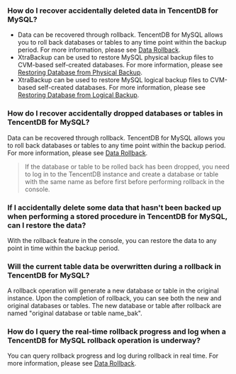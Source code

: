 ### How do I recover accidentally deleted data in TencentDB for MySQL?
- Data can be recovered through rollback. TencentDB for MySQL allows you to roll back databases or tables to any time point within the backup period. For more information, please see [Data Rollback](https://intl.cloud.tencent.com/document/product/236/7276).
- XtraBackup can be used to restore MySQL physical backup files to CVM-based self-created databases. For more information, please see [Restoring Database from Physical Backup](https://intl.cloud.tencent.com/document/product/236/31910).
- XtraBackup can be used to restore MySQL logical backup files to CVM-based self-created databases. For more information, please see [Restoring Database from Logical Backup](https://intl.cloud.tencent.com/document/product/236/31909).

### How do I recover accidentally dropped databases or tables in TencentDB for MySQL?
Data can be recovered through rollback. TencentDB for MySQL allows you to roll back databases or tables to any time point within the backup period. For more information, please see [Data Rollback](https://intl.cloud.tencent.com/document/product/236/7276).
>If the database or table to be rolled back has been dropped, you need to log in to the TencentDB instance and create a database or table with the same name as before first before performing rollback in the console.

### If I accidentally delete some data that hasn't been backed up when performing a stored procedure in TencentDB for MySQL, can I restore the data?
With the rollback feature in the console, you can restore the data to any point in time within the backup period.

### Will the current table data be overwritten during a rollback in TencentDB for MySQL?
A rollback operation will generate a new database or table in the original instance. Upon the completion of rollback, you can see both the new and original databases or tables. The new database or table after rollback are named "original database or table name_bak".

### How do I query the real-time rollback progress and log when a TencentDB for MySQL rollback operation is underway?
You can query rollback progress and log during rollback in real time. For more information, please see [Data Rollback](https://intl.cloud.tencent.com/document/product/236/7276).

